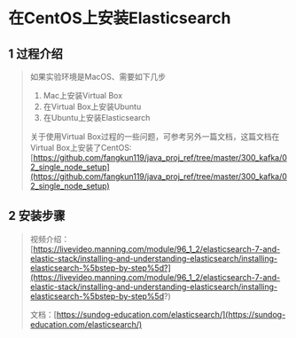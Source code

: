 # 在CentOS上安装Elasticsearch

## 1 过程介绍

> 如果实验环境是MacOS、需要如下几步
>
> 1. Mac上安装Virtual Box
> 2. 在Virtual Box上安装Ubuntu
> 3. 在Ubuntu上安装Elasticsearch
>
> 关于使用Virtual Box过程的一些问题，可参考另外一篇文档，这篇文档在Virtual Box上安装了CentOS:[https://github.com/fangkun119/java_proj_ref/tree/master/300_kafka/02_single_node_setup](https://github.com/fangkun119/java_proj_ref/tree/master/300_kafka/02_single_node_setup)

## 2 安装步骤

> 视频介绍：[https://livevideo.manning.com/module/96_1_2/elasticsearch-7-and-elastic-stack/installing-and-understanding-elasticsearch/installing-elasticsearch-%5bstep-by-step%5d?](https://livevideo.manning.com/module/96_1_2/elasticsearch-7-and-elastic-stack/installing-and-understanding-elasticsearch/installing-elasticsearch-%5bstep-by-step%5d?)
>
> 文档：[https://sundog-education.com/elasticsearch/](https://sundog-education.com/elasticsearch/)



